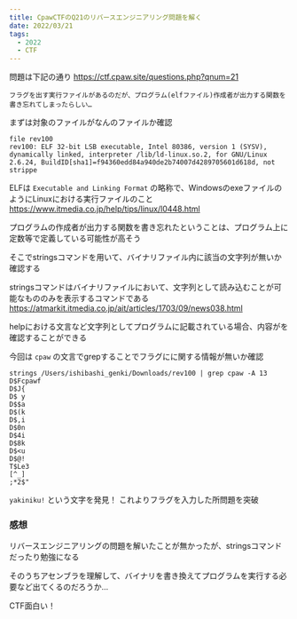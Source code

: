 ```yaml
---
title: CpawCTFのQ21のリバースエンジニアリング問題を解く
date: 2022/03/21
tags:
  - 2022
  - CTF
---
```


問題は下記の通り
https://ctf.cpaw.site/questions.php?qnum=21

```
フラグを出す実行ファイルがあるのだが、プログラム(elfファイル)作成者が出力する関数を書き忘れてしまったらしい…
```

まずは対象のファイルがなんのファイルか確認

```shell
file rev100
rev100: ELF 32-bit LSB executable, Intel 80386, version 1 (SYSV), dynamically linked, interpreter /lib/ld-linux.so.2, for GNU/Linux 2.6.24, BuildID[sha1]=f94360edd84a940de2b74007d4289705601d618d, not strippe
```

ELFは `Executable and Linking Format` の略称で、WindowsのexeファイルのようにLinuxにおける実行ファイルのこと
https://www.itmedia.co.jp/help/tips/linux/l0448.html

プログラムの作成者が出力する関数を書き忘れたということは、プログラム上に定数等で定義している可能性が高そう

そこでstringsコマンドを用いて、バイナリファイル内に該当の文字列が無いか確認する

stringsコマンドはバイナリファイルにおいて、文字列として読み込むことが可能なもののみを表示するコマンドである
https://atmarkit.itmedia.co.jp/ait/articles/1703/09/news038.html

helpにおける文言など文字列としてプログラムに記載されている場合、内容がを確認することができる

今回は `cpaw` の文言でgrepすることでフラグにに関する情報が無いか確認

```shell
strings /Users/ishibashi_genki/Downloads/rev100 | grep cpaw -A 13
D$Fcpawf
D$J{
D$ y
D$$a
D$(k
D$,i
D$0n
D$4i
D$8k
D$<u
D$@!
T$Le3
[^_]
;*2$"
```

`yakiniku!` という文字を発見！
これよりフラグを入力した所問題を突破

### 感想

リバースエンジニアリングの問題を解いたことが無かったが、stringsコマンドだったり勉強になる

そのうちアセンブラを理解して、バイナリを書き換えてプログラムを実行する必要など出てくるのだろうか...

CTF面白い！
